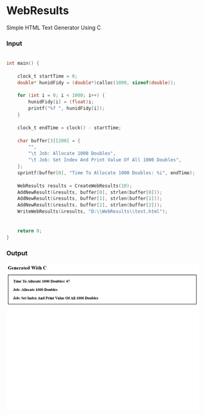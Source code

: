 # WebResults
Simple HTML Text Generator Using C

### Input
```c

int main() {

    clock_t startTime = 0;
    double* hunidFidy = (double*)calloc(1000, sizeof(double));

    for (int i = 0; i < 1000; i++) {
        hunidFidy[i] = (float)i;
        printf("%f ", hunidFidy[i]);
    }

    clock_t endTime = clock() - startTime;

    char buffer[3][200] = {
        "",
        "\t Job: Allocate 1000 Doubles",
        "\t Job: Set Index And Print Value Of All 1000 Doubles",
    };
    sprintf(buffer[0], "Time To Allocate 1000 Doubles: %i", endTime);

    WebResults results = CreateWebResults(10);
    AddNewResult(&results, buffer[0], strlen(buffer[0]));
    AddNewResult(&results, buffer[1], strlen(buffer[1]));
    AddNewResult(&results, buffer[2], strlen(buffer[2]));
    WriteWebResults(&results, "D:\\WebResults\\test.html");


    return 0;
}
```

### Output
![Generated Website](https://github.com/Bryson-C/WebResults/blob/main/Results.png)
